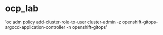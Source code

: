 # ocp_lab


'oc adm policy add-cluster-role-to-user cluster-admin -z openshift-gitops-argocd-application-controller -n openshift-gitops'

